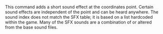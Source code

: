 This command adds a short sound effect at the coordinates point. Certain sound effects are independent of the point and can be heard anywhere. The sound index does not match the SFX table; it is based on a list hardcoded within the game. Many of the SFX sounds are a combination of or altered from the base sound files.
